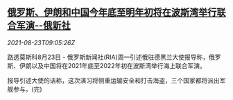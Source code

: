 <!--1629711062000-->
[俄罗斯、伊朗和中国今年底至明年初将在波斯湾举行联合军演--俄新社](https://cn.reuters.com/article/ria-china-ru-iran-drill-0823-idCNKBS2FO0PI)
------

<div><i>2021-08-23T09:05:26Z</i></div><p>路透莫斯科8月23日 - 俄罗斯新闻社(RIA)周一引述俄驻德黑兰大使报导称，俄罗斯、伊朗以及中国将在2021年底至2022年初在波斯湾举行海上联合军演。</p><p>报导引述大使的话称，这次演习将侧重运输安全和打击海盗，三个国家都将派出军舰参与。(完)</p>
